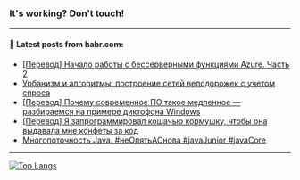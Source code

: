 ### It's working? Don't touch!

---
<!--
#### 🛠️ Technical stack:

![C++](https://img.shields.io/badge/C++-informational?logo=c%2B%2B&style=flat&logoColor=white&color=9C033A)
![Java](https://img.shields.io/badge/Java-informational?logo=java&style=flat&logoColor=white&color=007396)
![Kotlin](https://img.shields.io/badge/Kotlin-informational?logo=Kotlin&style=flat&logoColor=white&color=0095D5)
![JS](https://img.shields.io/badge/JS-informational?logo=javaScript&style=flat&logoColor=black&color=F7Df1E) <br>
![HTML5](https://img.shields.io/badge/HTML5-informational?logo=html5&style=flat&logoColor=white&color=E34F26)
![CSS3](https://img.shields.io/badge/CSS3-informational?logo=css3&style=flat&logoColor=white&color=157286)
![Sass](https://img.shields.io/badge/Saas-informational?logo=sass&style=flat&logoColor=white&color=hotpink)
![PHP](https://img.shields.io/badge/PHP-informational?logo=php&style=flat&logoColor=white&color=777BB4) <br>
![WebPAck](https://img.shields.io/badge/WebPack-informational?logo=webPack&style=flat&logoColor=white&color=FF6F00)
![Bootstrap](https://img.shields.io/badge/Bootstrap-informational?logo=Bootstrap&style=flat&logoColor=white&color=7952B3)
![MySQL](https://img.shields.io/badge/MySQL-informational?logo=MySQL&style=flat&logoColor=white&color=00f) <br>
![NodeJS](https://img.shields.io/badge/NodeJS-informational?logo=node.js&style=flat&logoColor=white&color=43853D)
![Spring](https://img.shields.io/badge/Spring-informational?logo=Spring&style=flat&logoColor=white&color=0A9EDC)
![Angular](https://img.shields.io/badge/Vue-informational?logo=vue.js&style=flat&logoColor=white&color=red)
![Git](https://img.shields.io/badge/Git-informational?logo=git&style=flat&logoColor=white&color=darkorange)

___
-->

#### 💬 Latest posts from habr.com:

<!-- BLOG-POST-LIST:START -->
- [[Перевод] Начало работы с бесcерверными функциями Azure. Часть 2](https://habr.com/ru/post/693288/?utm_source=habrahabr&utm_medium=rss&utm_campaign=693288)
- [Урбанизм и алгоритмы: построение сетей велодорожек с учетом спроса](https://habr.com/ru/post/692986/?utm_source=habrahabr&utm_medium=rss&utm_campaign=692986)
- [[Перевод] Почему современное ПО такое медленное — разбираемся на примере диктофона Windows](https://habr.com/ru/post/693216/?utm_source=habrahabr&utm_medium=rss&utm_campaign=693216)
- [[Перевод] Я запрограммировал кошачью кормушку, чтобы она выдавала мне конфеты за код](https://habr.com/ru/post/693266/?utm_source=habrahabr&utm_medium=rss&utm_campaign=693266)
- [Многопоточность Java. #неОпятьАСнова #javaJunior #javaCore](https://habr.com/ru/post/693244/?utm_source=habrahabr&utm_medium=rss&utm_campaign=693244)
<!-- BLOG-POST-LIST:END -->

---

[![Top Langs](https://github-readme-stats.vercel.app/api/top-langs/?username=zloylis&layout=compact&hide_border=true&theme=dracula)](https://github.com/zloylis)
